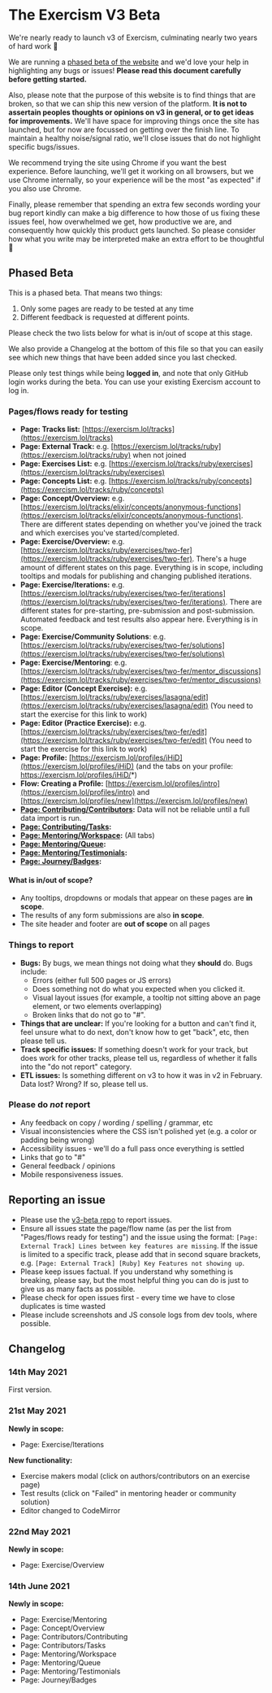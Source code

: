 # The Exercism V3 Beta

We're nearly ready to launch v3 of Exercism, culminating nearly two years of hard work 🎉

We are running a [phased beta of the website](https://exercism.lol) and we'd love your help in highlighting any bugs or issues!
**Please read this document carefully before getting started.**

Also, please note that the purpose of this website is to find things that are broken, so that we can ship this new version of the platform.
**It is not to assertain peoples thoughts or opinions on v3 in general, or to get ideas for improvements.**
We'll have space for improving things once the site has launched, but for now are focussed on getting over the finish line.
To maintain a healthy noise/signal ratio, we'll close issues that do not highlight specific bugs/issues.

We recommend trying the site using Chrome if you want the best experience. 
Before launching, we'll get it working on all browsers, but we use Chrome internally, so your experience will be the most "as expected" if you also use Chrome.

Finally, please remember that spending an extra few seconds wording your bug report kindly can make a big difference to how those of us fixing these issues feel, how overwhelmed we get, how productive we are, and consequently how quickly this product gets launched. 
So please consider how what you write may be interpreted make an extra effort to be thoughtful 🙂

## Phased Beta

This is a phased beta.
That means two things:
1. Only some pages are ready to be tested at any time
2. Different feedback is requested at different points.

Please check the two lists below for what is in/out of scope at this stage.

We also provide a Changelog at the bottom of this file so that you can easily see which new things that have been added since you last checked.

Please only test things while being **logged in**, and note that only GitHub login works during the beta.
You can use your existing Exercism account to log in.

### Pages/flows ready for testing

- **Page: Tracks list:** [https://exercism.lol/tracks](https://exercism.lol/tracks)
- **Page: External Track:** e.g. [https://exercism.lol/tracks/ruby](https://exercism.lol/tracks/ruby) when not joined
- **Page: Exercises List:** e.g. [https://exercism.lol/tracks/ruby/exercises](https://exercism.lol/tracks/ruby/exercises)
- **Page: Concepts List:** e.g. [https://exercism.lol/tracks/ruby/concepts](https://exercism.lol/tracks/ruby/concepts)
- **Page: Concept/Overview:** e.g. [https://exercism.lol/tracks/elixir/concepts/anonymous-functions](https://exercism.lol/tracks/elixir/concepts/anonymous-functions). There are different states depending on whether you've joined the track and which exercises you've started/completed.
- **Page: Exercise/Overview:** e.g. [https://exercism.lol/tracks/ruby/exercises/two-fer](https://exercism.lol/tracks/ruby/exercises/two-fer). There's a huge amount of different states on this page. Everything is in scope, including tooltips and modals for publishing and changing published iterations.
- **Page: Exercise/Iterations:** e.g. [https://exercism.lol/tracks/ruby/exercises/two-fer/iterations](https://exercism.lol/tracks/ruby/exercises/two-fer/iterations). There are different states for pre-starting, pre-submission and post-submission. Automated feedback and test results also appear here. Everything is in scope.
- **Page: Exercise/Community Solutions**: e.g. [https://exercism.lol/tracks/ruby/exercises/two-fer/solutions](https://exercism.lol/tracks/ruby/exercises/two-fer/solutions)
- **Page: Exercise/Mentoring**: e.g. [https://exercism.lol/tracks/ruby/exercises/two-fer/mentor_discussions](https://exercism.lol/tracks/ruby/exercises/two-fer/mentor_discussions)
- **Page: Editor (Concept Exercise):** e.g. [https://exercism.lol/tracks/ruby/exercises/lasagna/edit](https://exercism.lol/tracks/ruby/exercises/lasagna/edit) (You need to start the exercise for this link to work)
- **Page: Editor (Practice Exercise):** e.g. [https://exercism.lol/tracks/ruby/exercises/two-fer/edit](https://exercism.lol/tracks/ruby/exercises/two-fer/edit) (You need to start the exercise for this link to work)
- **Page: Profile:** [https://exercism.lol/profiles/iHiD](https://exercism.lol/profiles/iHiD) (and the tabs on your profile: https://exercism.lol/profiles/iHiD/*)
- **Flow: Creating a Profile:** [https://exercism.lol/profiles/intro](https://exercism.lol/profiles/intro) and [https://exercism.lol/profiles/new](https://exercism.lol/profiles/new)
- **[Page: Contributing/Contributors](https://exercism.lol/contributing/contributors):** Data will not be reliable until a full data import is run.
- **[Page: Contributing/Tasks](https://exercism.lol/contributing/tasks):**
- **[Page: Mentoring/Workspace](https://exercism.lol/mentoring/inbox):** (All tabs)
- **[Page: Mentoring/Queue](https://exercism.lol/mentoring/queue):** 
- **[Page: Mentoring/Testimonials](https://exercism.lol/mentoring/testimonials):** 
- **[Page: Journey/Badges](https://exercism.lol/journey/badges):**

#### What is in/out of scope?

- Any tooltips, dropdowns or modals that appear on these pages are **in scope**.
- The results of any form submissions are also **in scope**.
- The site header and footer are **out of scope** on all pages

### Things to report

- **Bugs:** By bugs, we mean things not doing what they **should** do. Bugs include:
  - Errors (either full 500 pages or JS errors)
  - Does something not do what you expected when you clicked it.
  - Visual layout issues (for example, a tooltip not sitting above an page element, or two elements overlapping)
  - Broken links that do not go to "#".
- **Things that are unclear:** If you're looking for a button and can't find it, feel unsure what to do next, don't know how to get "back", etc, then please tell us.
- **Track specific issues:** If something doesn't work for your track, but does work for other tracks, please tell us, regardless of whether it falls into the "do not report" category.
- **ETL issues:** Is something different on v3 to how it was in v2 in February. Data lost? Wrong? If so, please tell us.

### Please do *not* report
- Any feedback on copy / wording / spelling / grammar, etc
- Visual inconsistencies where the CSS isn't polished yet (e.g. a color or padding being wrong)
- Accessibility issues - we'll do a full pass once everything is settled
- Links that go to "#"
- General feedback / opinions
- Mobile responsiveness issues.

## Reporting an issue

- Please use the [v3-beta repo](https://github.com/exercism/v3-beta) to report issues.
- Ensure all issues state the page/flow name (as per the list from "Pages/flows ready for testing") and the issue using the format: `[Page: External Track] Lines between key features are missing`. If the issue is limited to a specific track, please add that in second square brackets, e.g. `[Page: External Track] [Ruby] Key Features not showing up`.
- Please keep issues factual. If you understand why something is breaking, please say, but the most helpful thing you can do is just to give us as many facts as possible.
- Please check for open issues first - every time we have to close duplicates is time wasted 
- Please include screenshots and JS console logs from dev tools, where possible.

## Changelog


### 14th May 2021

First version.

### 21st May 2021

**Newly in scope:**

- Page: Exercise/Iterations

**New functionality:**

- Exercise makers modal (click on authors/contributors on an exercise page)
- Test results (click on "Failed" in mentoring header or community solution)
- Editor changed to CodeMirror

### 22nd May 2021

**Newly in scope:**

- Page: Exercise/Overview

### 14th June 2021

**Newly in scope:**

- Page: Exercise/Mentoring
- Page: Concept/Overview
- Page: Contributors/Contributing
- Page: Contributors/Tasks
- Page: Mentoring/Workspace
- Page: Mentoring/Queue
- Page: Mentoring/Testimonials
- Page: Journey/Badges
